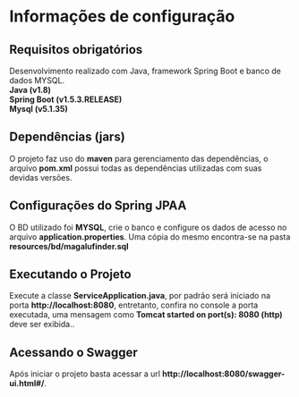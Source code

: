 # Informações de configuração

## Requisitos obrigatórios
Desenvolvimento realizado com Java, framework Spring Boot e banco de dados MYSQL.<br/> **Java        (v1.8)**<br/>**Spring Boot  (v1.5.3.RELEASE)**<br/>**Mysql        (v5.1.35)**

## Dependências (jars)
O projeto faz uso do **maven** para gerenciamento das dependências, o arquivo **pom.xml** possui todas
as dependências utilizadas com suas devidas versões.

## Configurações do Spring JPAA
O BD utilizado foi **MYSQL**, crie o banco e configure os dados de acesso no arquivo **application.properties**. Uma 
cópia do mesmo encontra-se na pasta **resources/bd/magalufinder.sql**

## Executando o Projeto
Execute a classe **ServiceApplication.java**, por padrão será iniciado na porta **http://localhost:8080**, entretanto, confira no 
console a porta executada, uma mensagem como **Tomcat started on port(s): 8080 (http)** deve ser exibida..

## Acessando o Swagger
Após iniciar o projeto basta acessar a url **http://localhost:8080/swagger-ui.html#/**.



  	

